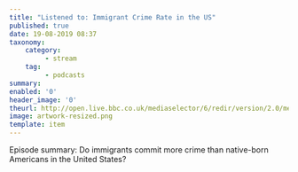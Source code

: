 ```yaml
---
title: "Listened to: Immigrant Crime Rate in the US"
published: true
date: 19-08-2019 08:37
taxonomy:
    category:
         - stream
    tag:
         - podcasts
summary:
enabled: '0'
header_image: '0'
theurl: http://open.live.bbc.co.uk/mediaselector/6/redir/version/2.0/mediaset/audio-nondrm-download/proto/http/vpid/p07k74wj.mp3
image: artwork-resized.png
template: item
---
```

 
Episode summary: Do immigrants commit more crime than native-born Americans in the United States?
